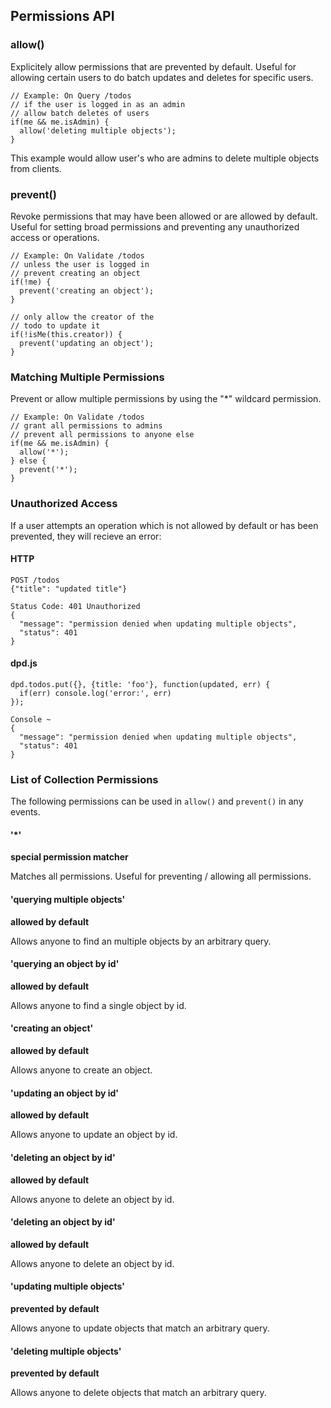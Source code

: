 <!--{
  title: 'Permissions API',
  tags: ['reference', 'collection', 'permissions', 'prevent', 'allow']
}-->

## Permissions API

### allow() <!--api-->

Explicitely allow permissions that are prevented by default. Useful for allowing certain users to do batch updates and deletes for specific users.

    // Example: On Query /todos
    // if the user is logged in as an admin
    // allow batch deletes of users
    if(me && me.isAdmin) {
      allow('deleting multiple objects');
    }
    
This example would allow user's who are admins to delete multiple objects from clients.
    
### prevent() <!--api-->

Revoke permissions that may have been allowed or are allowed by default. Useful for setting broad permissions and preventing any unauthorized access or operations.

    // Example: On Validate /todos
    // unless the user is logged in
    // prevent creating an object
    if(!me) {
      prevent('creating an object');
    }

    // only allow the creator of the
    // todo to update it
    if(!isMe(this.creator)) {
      prevent('updating an object');
    }
    
### Matching Multiple Permissions

Prevent or allow multiple permissions by using the "*" wildcard permission.

    // Example: On Validate /todos
    // grant all permissions to admins
    // prevent all permissions to anyone else
    if(me && me.isAdmin) {
      allow('*');
    } else {
      prevent('*');
    }
    
### Unauthorized Access

If a user attempts an operation which is not allowed by default or has been prevented, they will recieve an error:

#### HTTP
    
    POST /todos
    {"title": "updated title"}
    
    Status Code: 401 Unauthorized
    {
      "message": "permission denied when updating multiple objects",
      "status": 401
    }
    
#### dpd.js

    dpd.todos.put({}, {title: 'foo'}, function(updated, err) {
      if(err) console.log('error:', err)
    });

    Console ~
    {
      "message": "permission denied when updating multiple objects",
      "status": 401
    }
    

### List of Collection Permissions

The following permissions can be used in `allow()` and `prevent()` in any events.

#### '*' <!--api-->

**special permission matcher**

Matches all permissions. Useful for preventing / allowing all permissions.

#### 'querying multiple objects' <!--api-->

**allowed by default**

Allows anyone to find an multiple objects by an arbitrary query.

#### 'querying an object by id' <!--api-->

**allowed by default**

Allows anyone to find a single object by id.

#### 'creating an object' <!--api-->

**allowed by default**

Allows anyone to create an object.

#### 'updating an object by id' <!--api-->

**allowed by default**

Allows anyone to update an object by id.

#### 'deleting an object by id' <!--api-->

**allowed by default**

Allows anyone to delete an object by id.
  
#### 'deleting an object by id' <!--api-->

**allowed by default**

Allows anyone to delete an object by id.

#### 'updating multiple objects' <!--api-->

**prevented by default**

Allows anyone to update objects that match an arbitrary query.

#### 'deleting multiple objects' <!--api-->

**prevented by default**

Allows anyone to delete objects that match an arbitrary query.
